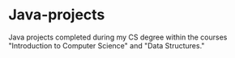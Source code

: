 # Java-projects
Java projects completed during my CS degree within the courses "Introduction to Computer Science" and "Data Structures."
